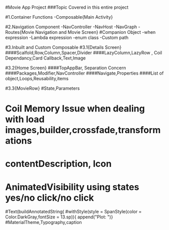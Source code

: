 #Movie App Project
###Topic Covered in this entire project

#1.Container Functions -Composable{Main Activity}

#2.Navigation Component -NavController -NavHost -NavGraph -Routes{Movie Navigation and Movie Screen}
#Companion Object -when expression -Lambda expression -enum class -Custom path

#3.Inbuilt and Custom Composable 
#3.1{Details Screen}
####Scalfold,Row,Column,Spacer,Divider
####LazyColumn,LazyRow , Coil Dependancy,Card Callback,Text,Image

#3.2{Home Screen}
####TopAppBar, Separation Concern
####Packages,Modifier,NavController
####Navigate,Properties
####List of object,Loops,Reusability,items


#3.3{MovieRow}
#State,Parameters
# Coil Memory Issue when dealing with load images,builder,crossfade,transformations
# contentDescription,  Icon
# AnimatedVisibility using states yes/no click/no click
#Text(buildAnnotatedString(
#withStyle(style = SpanStyle(color = Color.DarkGray,fontSize = 13.sp)){ append("Plot: ")}
#MaterialTheme,Typography,caption   